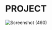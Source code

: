 # PROJECT
![Screenshot (460)](https://user-images.githubusercontent.com/115099376/202566325-4677ee1c-4d58-4ebd-bbe4-eb2ca88fde3d.png)
